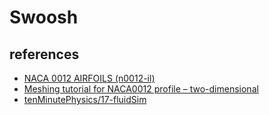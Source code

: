 # Swoosh

## references

- [NACA 0012 AIRFOILS (n0012-il)](http://airfoiltools.com/airfoil/details?airfoil=n0012-il)
- [Meshing tutorial for NACA0012 profile – two-dimensional](https://aerospacemodel.joinville.ufsc.br/en/tutoriais-e-materiais/tutoriais-em-cfd/tutorial-de-geracao-de-malha-em-um-perfil-naca0012-bidimensional/)
- [tenMinutePhysics/17-fluidSim](https://github.com/matthias-research/pages/blob/master/tenMinutePhysics/17-fluidSim.html)
